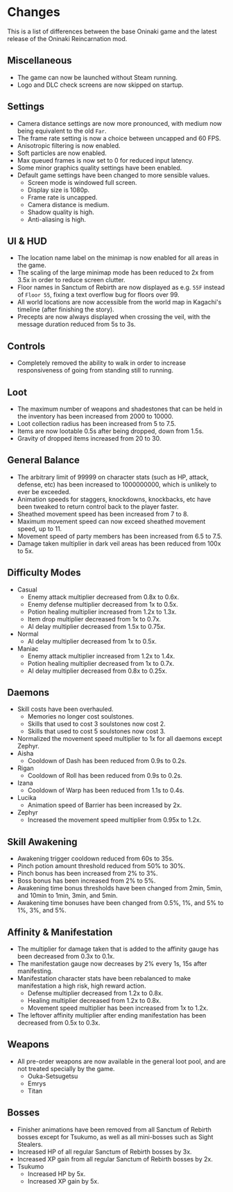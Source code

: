 # Changes

This is a list of differences between the base Oninaki game and the latest
release of the Oninaki Reincarnation mod.

## Miscellaneous

* The game can now be launched without Steam running.
* Logo and DLC check screens are now skipped on startup.

## Settings

* Camera distance settings are now more pronounced, with medium now being
  equivalent to the old `Far`.
* The frame rate setting is now a choice between uncapped and 60 FPS.
* Anisotropic filtering is now enabled.
* Soft particles are now enabled.
* Max queued frames is now set to 0 for reduced input latency.
* Some minor graphics quality settings have been enabled.
* Default game settings have been changed to more sensible values.
    * Screen mode is windowed full screen.
    * Display size is 1080p.
    * Frame rate is uncapped.
    * Camera distance is medium.
    * Shadow quality is high.
    * Anti-aliasing is high.

## UI & HUD

* The location name label on the minimap is now enabled for all areas in the
  game.
* The scaling of the large minimap mode has been reduced to 2x from 3.5x in
  order to reduce screen clutter.
* Floor names in Sanctum of Rebirth are now displayed as e.g. `55F` instead of
  `Floor 55`, fixing a text overflow bug for floors over 99.
* All world locations are now accessible from the world map in Kagachi's
  timeline (after finishing the story).
* Precepts are now always displayed when crossing the veil, with the message
  duration reduced from 5s to 3s.

## Controls

* Completely removed the ability to walk in order to increase responsiveness of
  going from standing still to running.

## Loot

* The maximum number of weapons and shadestones that can be held in the
  inventory has been increased from 2000 to 10000.
* Loot collection radius has been increased from 5 to 7.5.
* Items are now lootable 0.5s after being dropped, down from 1.5s.
* Gravity of dropped items increased from 20 to 30.

## General Balance

* The arbitrary limit of 99999 on character stats (such as HP, attack, defense,
  etc) has been increased to 1000000000, which is unlikely to ever be exceeded.
* Animation speeds for staggers, knockdowns, knockbacks, etc have been tweaked
  to return control back to the player faster.
* Sheathed movement speed has been increased from 7 to 8.
* Maximum movement speed can now exceed sheathed movement speed, up to 11.
* Movement speed of party members has been increased from 6.5 to 7.5.
* Damage taken multiplier in dark veil areas has been reduced from 100x to 5x.

## Difficulty Modes

* Casual
    * Enemy attack multiplier decreased from 0.8x to 0.6x.
    * Enemy defense multiplier decreased from 1x to 0.5x.
    * Potion healing multiplier increased from 1.2x to 1.3x.
    * Item drop multiplier decreased from 1x to 0.7x.
    * AI delay multiplier decreased from 1.5x to 0.75x.
* Normal
    * AI delay multiplier decreased from 1x to 0.5x.
* Maniac
    * Enemy attack multiplier increased from 1.2x to 1.4x.
    * Potion healing multiplier decreased from 1x to 0.7x.
    * AI delay multiplier decreased from 0.8x to 0.25x.

## Daemons

* Skill costs have been overhauled.
    * Memories no longer cost soulstones.
    * Skills that used to cost 3 soulstones now cost 2.
    * Skills that used to cost 5 soulstones now cost 3.
* Normalized the movement speed multiplier to 1x for all daemons except Zephyr.
* Aisha
    * Cooldown of Dash has been reduced from 0.9s to 0.2s.
* Rigan
    * Cooldown of Roll has been reduced from 0.9s to 0.2s.
* Izana
    * Cooldown of Warp has been reduced from 1.1s to 0.4s.
* Lucika
    * Animation speed of Barrier has been increased by 2x.
* Zephyr
    * Increased the movement speed multiplier from 0.95x to 1.2x.

## Skill Awakening

* Awakening trigger cooldown reduced from 60s to 35s.
* Pinch potion amount threshold reduced from 50% to 30%.
* Pinch bonus has been increased from 2% to 3%.
* Boss bonus has been increased from 2% to 5%.
* Awakening time bonus thresholds have been changed from 2min, 5min, and 10min
  to 1min, 3min, and 5min.
* Awakening time bonuses have been changed from 0.5%, 1%, and 5% to 1%, 3%, and
  5%.

## Affinity & Manifestation

* The multiplier for damage taken that is added to the affinity gauge has been
  decreased from 0.3x to 0.1x.
* The manifestation gauge now decreases by 2% every 1s, 15s after manifesting.
* Manifestation character stats have been rebalanced to make manifestation a
  high risk, high reward action.
    * Defense multiplier decreased from 1.2x to 0.8x.
    * Healing multiplier decreased from 1.2x to 0.8x.
    * Movement speed multiplier has been increased from 1x to 1.2x.
* The leftover affinity multiplier after ending manifestation has been decreased
  from 0.5x to 0.3x.

## Weapons

* All pre-order weapons are now available in the general loot pool, and are not
  treated specially by the game.
    * Ouka-Setsugetsu
    * Emrys
    * Titan

## Bosses

* Finisher animations have been removed from all Sanctum of Rebirth bosses
  except for Tsukumo, as well as all mini-bosses such as Sight Stealers.
* Increased HP of all regular Sanctum of Rebirth bosses by 3x.
* Increased XP gain from all regular Sanctum of Rebirth bosses by 2x.
* Tsukumo
    * Increased HP by 5x.
    * Increased XP gain by 5x.
